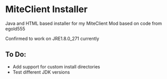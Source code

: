 # MiteClient Installer
Java and HTML based installer for my MiteClient Mod based on code from egold555

Confirmed to work on JRE1.8.0_271 currently

## To Do:
- Add support for custom install directories
- Test different JDK versions
